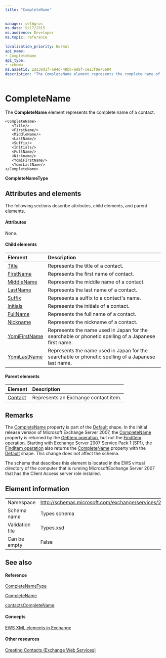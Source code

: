 ```yaml
---
title: "CompleteName"
 
 
manager: sethgros
ms.date: 9/17/2015
ms.audience: Developer
ms.topic: reference
 
localization_priority: Normal
api_name:
- CompleteName
api_type:
- schema
ms.assetid: 22d30d1f-a84d-48bb-ad8f-ce13f8e76604
description: "The CompleteName element represents the complete name of a contact."
---
```


# CompleteName

The **CompleteName** element represents the complete name of a contact. 
  
```
<CompleteName>
   <Title/>
   <FirstName/>
   <MiddleName/>
   <LastName/>
   <Suffix/>
   <Initials/>
   <FullName/>
   <Nickname/>
   <YomiFirstName/>
   <YomiLastName/>
</CompleteName>
```

 **CompleteNameType**
## Attributes and elements

The following sections describe attributes, child elements, and parent elements.
  
#### Attributes

None.
  
#### Child elements

|**Element**|**Description**|
|:-----|:-----|
|[Title](title.md) <br/> |Represents the title of a contact.  <br/> |
|[FirstName](firstname.md) <br/> |Represents the first name of contact.  <br/> |
|[MiddleName](middlename.md) <br/> |Represents the middle name of a contact.  <br/> |
|[LastName](lastname.md) <br/> |Represents the last name of a contact.  <br/> |
|[Suffix](suffix.md) <br/> |Represents a suffix to a contact's name.  <br/> |
|[Initials](initials.md) <br/> |Represents the initials of a contact.  <br/> |
|[FullName](fullname.md) <br/> |Represents the full name of a contact.  <br/> |
|[Nickname](nickname.md) <br/> |Represents the nickname of a contact.  <br/> |
|[YomiFirstName](yomifirstname.md) <br/> |Represents the name used in Japan for the searchable or phonetic spelling of a Japanese first name.  <br/> |
|[YomiLastName](yomilastname.md) <br/> |Represents the name used in Japan for the searchable or phonetic spelling of a Japanese last name.  <br/> |
   
#### Parent elements

|**Element**|**Description**|
|:-----|:-----|
|[Contact](contact.md) <br/> |Represents an Exchange contact item.  <br/> |
   
## Remarks

The [CompleteName](completename.md) property is part of the [Default](https://msdn.microsoft.com/library/ExchangeWebServices.DefaultShapeNamesType.Default.aspx) shape. In the initial release version of Microsoft Exchange Server 2007, the [CompleteName](completename.md) property is returned by the [GetItem operation](getitem-operation.md), but not the [FindItem operation](finditem-operation.md). Starting with Exchange Server 2007 Service Pack 1 (SP1), the [FindItem operation](finditem-operation.md) also returns the [CompleteName](completename.md) property with the [Default](https://msdn.microsoft.com/library/ExchangeWebServices.DefaultShapeNamesType.Default.aspx) shape. This change does not affect the schema. 
  
The schema that describes this element is located in the EWS virtual directory of the computer that is running MicrosoftExchange Server 2007 that has the Client Access server role installed.
  
## Element information

|||
|:-----|:-----|
|Namespace  <br/> |http://schemas.microsoft.com/exchange/services/2006/types  <br/> |
|Schema name  <br/> |Types schema  <br/> |
|Validation file  <br/> |Types.xsd  <br/> |
|Can be empty  <br/> |False  <br/> |
   
## See also

#### Reference

[CompleteNameType](https://msdn.microsoft.com/library/ExchangeWebServices.CompleteNameType.aspx)
  
[CompleteName](https://msdn.microsoft.com/library/ExchangeWebServices.ContactItemType.CompleteName.aspx)
  
[contactsCompleteName](https://msdn.microsoft.com/library/ExchangeWebServices.UnindexedFieldURIType.contactsCompleteName.aspx)
#### Concepts

[EWS XML elements in Exchange](ews-xml-elements-in-exchange.md)
#### Other resources

[Creating Contacts (Exchange Web Services)](http://msdn.microsoft.com/library/4845917e-70d1-481c-bbd7-011ec6571789%28Office.15%29.aspx)


